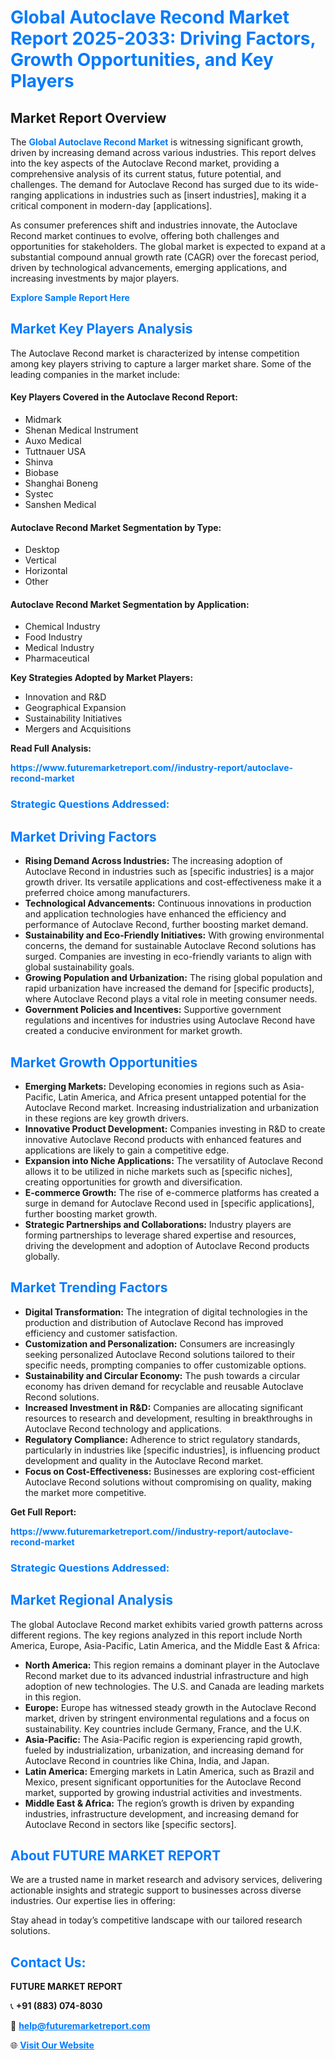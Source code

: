 <h1 style="color: #007BFF;">Global Autoclave Recond Market Report 2025-2033: Driving Factors, Growth Opportunities, and Key Players</h1>

<section id="overview">
<h2>Market Report Overview</h2>
<p>The <a href="https://www.futuremarketreport.com//industry-report/autoclave-recond-market" style="color: #007BFF; text-decoration: none;"><strong>Global Autoclave Recond Market</strong></a> is witnessing significant growth, driven by increasing demand across various industries. This report delves into the key aspects of the Autoclave Recond market, providing a comprehensive analysis of its current status, future potential, and challenges. The demand for Autoclave Recond has surged due to its wide-ranging applications in industries such as [insert industries], making it a critical component in modern-day [applications].</p>
<p>As consumer preferences shift and industries innovate, the Autoclave Recond market continues to evolve, offering both challenges and opportunities for stakeholders. The global market is expected to expand at a substantial compound annual growth rate (CAGR) over the forecast period, driven by technological advancements, emerging applications, and increasing investments by major players.</p>
</section>

<section id="overview">
<p><a href="https://www.futuremarketreport.com//request-sample/reportId=78747" style="color: #007BFF; text-decoration: none;"><strong>Explore Sample Report Here</strong></a></p>
</section>

<section id="key-players">
<h2 style="color: #007BFF;">Market Key Players Analysis</h2>
<p>The Autoclave Recond market is characterized by intense competition among key players striving to capture a larger market share. Some of the leading companies in the market include:</p>
<h4>Key Players Covered in the Autoclave Recond Report:</h4>
<ul><li>Midmark</li><li>Shenan Medical Instrument</li><li>Auxo Medical</li><li>Tuttnauer USA</li><li>Shinva</li><li>Biobase</li><li>Shanghai Boneng</li><li>Systec</li><li>Sanshen Medical</li></ul>
<h4>Autoclave Recond Market Segmentation by Type:</h4>
<ul><li>Desktop</li><li>Vertical</li><li>Horizontal</li><li>Other</li></ul>

<h4>Autoclave Recond Market Segmentation by Application:</h4>
<ul><li>Chemical Industry</li><li>Food Industry</li><li>Medical Industry</li><li>Pharmaceutical</li></ul>
<p><strong>Key Strategies Adopted by Market Players:</strong></p>
<ul>
<li>Innovation and R&D</li>
<li>Geographical Expansion</li>
<li>Sustainability Initiatives</li>
<li>Mergers and Acquisitions</li>
</ul>
</section>

<section>
<p><strong>Read Full Analysis: </strong></p><a href="https://www.futuremarketreport.com//industry-report/autoclave-recond-market" style="color: #007BFF; text-decoration: none;"><strong>https://www.futuremarketreport.com//industry-report/autoclave-recond-market</strong></a>
<h3 style="color: #007BFF;">Strategic Questions Addressed:</h3>
</section>

<section id="driving-factors">
<h2 style="color: #007BFF;">Market Driving Factors</h2>
<ul>
<li><strong>Rising Demand Across Industries:</strong> The increasing adoption of Autoclave Recond in industries such as [specific industries] is a major growth driver. Its versatile applications and cost-effectiveness make it a preferred choice among manufacturers.</li>
<li><strong>Technological Advancements:</strong> Continuous innovations in production and application technologies have enhanced the efficiency and performance of Autoclave Recond, further boosting market demand.</li>
<li><strong>Sustainability and Eco-Friendly Initiatives:</strong> With growing environmental concerns, the demand for sustainable Autoclave Recond solutions has surged. Companies are investing in eco-friendly variants to align with global sustainability goals.</li>
<li><strong>Growing Population and Urbanization:</strong> The rising global population and rapid urbanization have increased the demand for [specific products], where Autoclave Recond plays a vital role in meeting consumer needs.</li>
<li><strong>Government Policies and Incentives:</strong> Supportive government regulations and incentives for industries using Autoclave Recond have created a conducive environment for market growth.</li>
</ul>
</section>

<section id="growth-opportunities">
<h2 style="color: #007BFF;">Market Growth Opportunities</h2>
<ul>
<li><strong>Emerging Markets:</strong> Developing economies in regions such as Asia-Pacific, Latin America, and Africa present untapped potential for the Autoclave Recond market. Increasing industrialization and urbanization in these regions are key growth drivers.</li>
<li><strong>Innovative Product Development:</strong> Companies investing in R&D to create innovative Autoclave Recond products with enhanced features and applications are likely to gain a competitive edge.</li>
<li><strong>Expansion into Niche Applications:</strong> The versatility of Autoclave Recond allows it to be utilized in niche markets such as [specific niches], creating opportunities for growth and diversification.</li>
<li><strong>E-commerce Growth:</strong> The rise of e-commerce platforms has created a surge in demand for Autoclave Recond used in [specific applications], further boosting market growth.</li>
<li><strong>Strategic Partnerships and Collaborations:</strong> Industry players are forming partnerships to leverage shared expertise and resources, driving the development and adoption of Autoclave Recond products globally.</li>
</ul>
</section>

<section id="trending-factors">
<h2 style="color: #007BFF;">Market Trending Factors</h2>
<ul>
<li><strong>Digital Transformation:</strong> The integration of digital technologies in the production and distribution of Autoclave Recond has improved efficiency and customer satisfaction.</li>
<li><strong>Customization and Personalization:</strong> Consumers are increasingly seeking personalized Autoclave Recond solutions tailored to their specific needs, prompting companies to offer customizable options.</li>
<li><strong>Sustainability and Circular Economy:</strong> The push towards a circular economy has driven demand for recyclable and reusable Autoclave Recond solutions.</li>
<li><strong>Increased Investment in R&D:</strong> Companies are allocating significant resources to research and development, resulting in breakthroughs in Autoclave Recond technology and applications.</li>
<li><strong>Regulatory Compliance:</strong> Adherence to strict regulatory standards, particularly in industries like [specific industries], is influencing product development and quality in the Autoclave Recond market.</li>
<li><strong>Focus on Cost-Effectiveness:</strong> Businesses are exploring cost-efficient Autoclave Recond solutions without compromising on quality, making the market more competitive.</li>
</ul>
</section>

<section>
<p><strong>Get Full Report: </strong></p><a href="https://www.futuremarketreport.com//industry-report/autoclave-recond-market" style="color: #007BFF; text-decoration: none;"><strong>https://www.futuremarketreport.com//industry-report/autoclave-recond-market</strong></a>
<h3 style="color: #007BFF;">Strategic Questions Addressed:</h3>
</section>


<section id="regional-analysis">
<h2 style="color: #007BFF;">Market Regional Analysis</h2>
<p>The global Autoclave Recond market exhibits varied growth patterns across different regions. The key regions analyzed in this report include North America, Europe, Asia-Pacific, Latin America, and the Middle East & Africa:</p>
<ul>
<li><strong>North America:</strong> This region remains a dominant player in the Autoclave Recond market due to its advanced industrial infrastructure and high adoption of new technologies. The U.S. and Canada are leading markets in this region.</li>
<li><strong>Europe:</strong> Europe has witnessed steady growth in the Autoclave Recond market, driven by stringent environmental regulations and a focus on sustainability. Key countries include Germany, France, and the U.K.</li>
<li><strong>Asia-Pacific:</strong> The Asia-Pacific region is experiencing rapid growth, fueled by industrialization, urbanization, and increasing demand for Autoclave Recond in countries like China, India, and Japan.</li>
<li><strong>Latin America:</strong> Emerging markets in Latin America, such as Brazil and Mexico, present significant opportunities for the Autoclave Recond market, supported by growing industrial activities and investments.</li>
<li><strong>Middle East & Africa:</strong> The region’s growth is driven by expanding industries, infrastructure development, and increasing demand for Autoclave Recond in sectors like [specific sectors].</li>
</ul>
</section>

<footer>
<h2 style="color: #007BFF;">About FUTURE MARKET REPORT</h2>
<p>We are a trusted name in market research and advisory services, delivering actionable insights and strategic support to businesses across diverse industries. Our expertise lies in offering:</p>

<p>Stay ahead in today’s competitive landscape with our tailored research solutions.</p>

<h2 style="color: #007BFF;">Contact Us:</h2>
<p><strong>FUTURE MARKET REPORT</strong></p>
<p>📞 <strong>+91 (883) 074-8030</strong></p>
<p>📧 <strong><a href="mailto:help@futuremarketreport.com" style="color: #007BFF;">help@futuremarketreport.com</a></strong></p>
<p>🌐 <strong><a href="https://www.futuremarketreport.com/" style="color: #007BFF;">Visit Our Website</a></strong></p>
</footer>